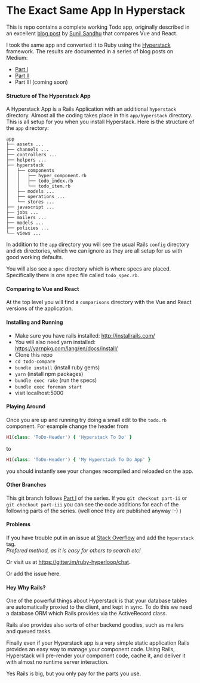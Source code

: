 # The Exact Same App In Hyperstack

This is repo contains a complete working Todo app, originally described in an excellent [blog post](https://medium.com/javascript-in-plain-english/i-created-the-exact-same-app-in-react-and-vue-here-are-the-differences-e9a1ae8077fd) by [Sunil Sandhu](https://medium.com/@sunilsandhu) that compares Vue and React.

I took the same app and converted it to Ruby using the [Hyperstack](https://hyperstack.org) framework.  The results are documented in a series of blog posts on Medium:

+ [Part I](https://medium.com/@mitch_23203/the-exact-same-app-in-hyperstack-7f281cef46ca)
+ [Part II](https://medium.com/@mitch_23203/the-exact-same-app-in-hyperstack-part-ii-5b062074ec20)
+ Part III (coming soon)

#### Structure of The Hyperstack App

A Hyperstack App is a Rails Application with an additional `hyperstack` directory.  Almost all the coding takes place in this `app/hyperstack` directory.  This is all setup for you when you install Hyperstack. Here is the structure of the `app` directory:

```
app
├── assets ...
├── channels ...
├── controllers ...
├── helpers ...
├── hyperstack
│   ├── components
│   │   ├── hyper_component.rb
│   │   ├── todo_index.rb
│   │   └── todo_item.rb
│   ├── models ...
│   ├── operations ...
│   └── stores ...
├── javascript ...
├── jobs ...
├── mailers ...
├── models ...
├── policies ...
└── views ...
```

In addition to the `app` directory you will see the usual Rails `config` directory and `db` directories, which we can ignore as they are all setup for us with good working defaults.

You will also see a `spec` directory which is where specs are placed.  Specifically there is one spec file called `todo_spec.rb`.

#### Comparing to Vue and React

At the top level you will find a `comparisons` directory with the Vue and React versions of the application.

#### Installing and Running

+ Make sure you have rails installed: http://installrails.com/
+ You will also need yarn installed: https://yarnpkg.com/lang/en/docs/install/
+ Clone this repo
+ `cd todo-compare`
+ `bundle install` (install ruby gems)
+ `yarn` (install npm packages)
+ `bundle exec rake`  (run the specs)
+ `bundle exec foreman start`
+ visit localhost:5000

#### Playing Around

Once you are up and running try doing a small edit to the `todo.rb` component.  For example change the header from

```ruby
H1(class: 'ToDo-Header') { 'Hyperstack To Do' }
```
to
```ruby
H1(class: 'ToDo-Header') { 'My Hyperstack To Do App' }
```
you should instantly see your changes recompiled and reloaded on the app.

#### Other Branches

This git branch follows [Part I](https://medium.com/@mitch_23203/the-exact-same-app-in-hyperstack-7f281cef46ca) of the series.  If you `git checkout part-ii` or `git checkout part-iii` you can see the code additions for each of the following parts of the series.  (well once they are published anyway :-) )

#### Problems

If you have trouble put in an issue at [Stack Overflow](https://stackoverflow.com/questions/ask) and add the `hyperstack` tag.  
*Prefered method, as it is easy for others to search etc!*

Or visit us at https://gitter.im/ruby-hyperloop/chat.

Or add the issue here.

#### Hey Why Rails?

One of the powerful things about Hyperstack is that your database tables are automatically proxied to the client, and kept in sync.  To do this we need a database ORM which Rails provides via the ActiveRecord class.

Rails also provides also sorts of other backend goodies, such as mailers and queued tasks.

Finally even if your Hyperstack app is a very simple static application Rails provides an easy way to manage your component code.  Using Rails, Hyperstack will pre-render your component code, cache it, and deliver it with almost no runtime server interaction.

Yes Rails is big, but you only pay for the parts you use.
